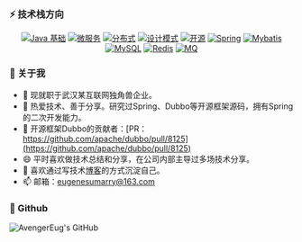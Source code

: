 ### ⚡ 技术栈方向 

<p align="center">
  <a href="https://blog.csdn.net/avengerEug"><img src="https://img.shields.io/badge/-Java 基础-9cf.svg" alt="Java 基础" /></a>
  <a href="#22-微服务"><img src="https://img.shields.io/badge/-微服务-lightgrey.svg" alt="微服务"/></a>
  <a href="#26-分布式"><img src="https://img.shields.io/badge/-分布式-red.svg" alt="分布式" /></a>
  <a href="#23-设计模式"><img src="https://img.shields.io/badge/-设计模式-ff69b4.svg" alt="设计模式" /></a>
  <a href="https://blog.csdn.net/avengereug/category_9863506.html"><img src="https://img.shields.io/badge/-开源-green" alt="开源" /></a>
  <a href="https://blog.csdn.net/avengereug/category_9611476.html"><img src="https://img.shields.io/badge/-Spring-blue.svg" alt="Spring" /></a>
  <a href="https://github.com/AvengerEug/spring/blob/develop/mybatis/README.md"><img src="https://img.shields.io/badge/-Mybatis-orange.svg" alt="Mybatis" /></a>
  <a href="https://github.com/AvengerEug/java-backend/tree/develop/mysql#readme"><img src="https://img.shields.io/badge/-MySQL-yellowgreen" alt="MySQL" /></a>
  <a href="https://github.com/AvengerEug/java-backend/tree/develop/mysql#readme"><img src="https://img.shields.io/badge/-Redis-violet" alt="Redis" /></a>
  <a href="https://github.com/AvengerEug/java-backend/tree/develop/mysql#readme"><img src="https://img.shields.io/badge/-MQ-brown" alt="MQ" /></a>
</p>

### 👋 关于我 

- 🔭 现就职于武汉某互联网独角兽企业。
- 🌱 热爱技术、善于分享。研究过Spring、Dubbo等开源框架源码，拥有Spring的二次开发能力。
- 👯 开源框架Dubbo的贡献者：[PR：https://github.com/apache/dubbo/pull/8125](https://github.com/apache/dubbo/pull/8125)
- 😄 平时喜欢做技术总结和分享，在公司内部主导过多场技术分享。
- 💬 喜欢通过写技术[博客](https://blog.csdn.net/avengerEug)的方式沉淀自己。
- 📫 邮箱：eugenesumarry@163.com


### 🍕 Github 

![AvengerEug's GitHub](https://github-readme-stats.vercel.app/api?username=AvengerEug&count_private=true&show_icons=true&bg_color=30,e96443,904e95&title_color=fff&text_color=fff) 
